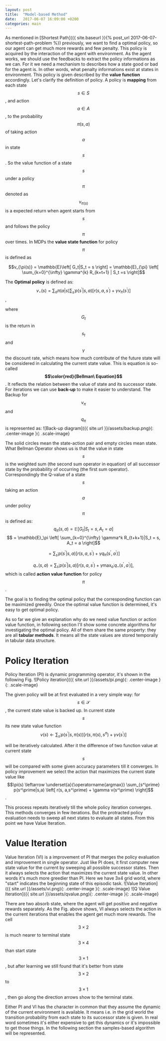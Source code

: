 ```yaml
---
layout: post
title:  "Model-based Method"
date:   2017-06-07 16:09:00 +0200
categories: main
---
```

As mentioned in [Shortest Path]({{ site.baseurl }}{% post_url 2017-06-07-shortest-path-problem %})
previously, we want to find a optimal policy, so our agent can get much more rewards and few penalty. This policy is acquired by the interaction of the agent with environment. As the agent works, we should use the feedbacks to extract the policy informations as we can. For it we need a mechanism to describes how a state good or bad for the agent is. In other words, what penalty informations exist at states in environment. This policy is given described by the <strong>value function</strong> accordingly. Let's clarify the definition of policy. A policy is <strong>mapping</strong> from each state $$s \in S$$, and action $$a \in A$$, to the probability $$ \pi(s,a)$$ of taking action $$a$$ in state $$s$$. So the value function of a state $$s$$ under a policy $$\pi$$ denoted as $$v_{\pi(s)}$$ is a expected return when agent starts from $$s$$ and follows the policy $$\pi$$ over times. In MDPs the <strong>value state function</strong> for policy $$\pi$$ is defined as 

$$v_{\pi(s)} = \mathbb{E}\left[ G_t|S_t = s \right] = \mathbb{E}_{\pi} \left[ \sum_{k=0}^{\infty} \gamma^{k} R_{k+t+1} | S_t =s \right]$$

The <strong>Optimal policy</strong> is defined as:
$$v_\star(s)= \sum_{a} \pi(a|s) \sum_{s^\prime}p(s^\prime|s,a) \left[ r(s, a, s^\prime) + \gamma v_\pi(s^\prime) \right]$$,

where $$G_t$$ is the return in $$s_t$$ and $$\gamma$$ the discount rate, which means how much contribute of the future state will be considered in calculating the current state value. This is equation is so-called <strong>$$\color{red}{Bellman\ Equation}$$</strong>. It reflects the relation between the value of state and its successor state. For iterations we can use <strong>back-up</strong> to make it easier to understand. The 
Backup for $$v_\pi$$ and $$q_\pi$$ is represented as:
![Back-up diagram]({{ site.url }}/assets/backup.png){: .center-image }{: .scale-image}

The solid circles mean the state-action pair and empty circles mean state. What Bellman Operator shows us is that the value in state $$s$$ is the weighted sum (the second sum operator in equation) of all successor state by the probability of occurring (the first sum operator).  
Correspondingly the Q-value of a state $$s$$ taking an action $$a$$ under policy $$\pi$$ is defined as:
$$q_\pi(s,a) = \mathbb{E}\left[ G_t|S_t = s, A_t = a \right]$$
$$ = \mathbb{E}_\pi \left[ \sum_{k=0}^{\infty} \gamma^k R_{t+k+1}|S_t = s, A_t = a \right]$$

$$=\sum_{s^\prime}p(s^\prime|s, a) \left[ r(s,a,s^\prime) + \gamma q_\pi(s^\prime, a^\prime) \right]$$

$$q_\star(s,a) = \sum_{s^\prime}p(s^\prime|s, a) \left[ r(s,a,s^\prime) + \gamma \max_{a^\prime}q_\star(s^\prime, a^\prime) \right],$$
which is called <strong>action  value  function</strong> for policy $$\pi$$.

The goal is to finding the optimal policy that the corresponding function can be maximized greedily. Once the optimal value function is determined, it's easy to get optimal policy. 

As so far we give an explanation why do we need value function or action value function, in following section I'll show some concrete algorithms for investigating the optimal policy. All of them share the same property: they are all <strong>tabular methods</strong>. It means all the state values are stored temporally in tabular data structure.

<h1>Policy Iteration</h1>

Policy Iteration (PI) is dynamic programming operator, it's shown in the following Fig. 
![Policy iteration]({{ site.url }}/assets/pi.png){: .center-image }{: .scale-image}

The given policy will be at first evaluated in a very simple way: for $$s \in \mathcal{S}$$, the current state value is backed up. In current state $$s$$ its new state value function  
$$v(s)\leftarrow \sum_{s^\prime}p(s^\prime|s,\pi(s)) \left[ r(s, \pi(s), s^\pi) + \gamma v(s^\prime) \right] $$

will be iteratively calculated.  After it the difference of two function value at current state $$s$$ will be compared with some given accuracy parameters till it converges. In policy improvement we select the action that maximizes the current state value like
$$\pi(s) \leftarrow \underset{a}{\operatorname{argmax}} \sum_{s^\prime} p(s^\prime|s,a) \left[ r(s, a,s^\prime) + \gamma v(s^\prime) \right]$$.
 
This process repeats iteratively till the whole policy iteration converges. This methods converges in few iterations. But the protracted policy evaluation needs to sweep all next states to evaluate all states. From this point we have Value Iteration.


<h1>Value Iteration</h1>
Value Iteration (VI) is a improvement of PI that merges the policy evaluation and improvement in single operator. Just like PI does, it first computer new state value for the current by sweeping all possible successor states. Then it always selects the action that maximizes the current state value. In other words it's much more greedier than PI. Here we have 3x4 grid world, where "start" indicates the beginning state of this episodic task. 
![Value Iteration]({{ site.url }}/assets/vi.png){: .center-image }{: .scale-image}
![Q Value Iteration]({{ site.url }}/assets/qvalue.png){: .center-image }{: .scale-image}

There are two absorb state, where the agent will get positive and negative rewards separately. As the Fig. above shows, VI always selects the action in the current iterations that enables the agent get much more rewards. The cell $$3\times2$$ is much nearer to terminal state $$3\times4$$ than start state $$3\times1$$, but after learning we still found that it's better from state $$3\times2$$  to $$3\times1$$, then go along the direction arrows show to the terminal state.

Either PI and VI has the character in common that they assume the dynamic of the current environment is available. It means i.e. in the grid world the transition probability from each state to its successor state is given. In real word sometimes it's either expensive to get this dynamics or it's impossible to get those things. In the following section the samples-based algorithm will be represented.

